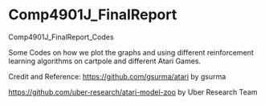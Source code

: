 # Comp4901J_FinalReport
Comp4901J_FinalReport_Codes

Some Codes on how we plot the graphs and using different reinforcement learning algorithms on cartpole and different Atari Games. 


Credit and Reference:
https://github.com/gsurma/atari by gsurma

https://github.com/uber-research/atari-model-zoo by Uber Research Team 
